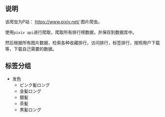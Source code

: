 ## 说明
该爬虫为P站： <https://www.pixiv.net/> 图片爬虫。

使用`pixiv api`进行爬取，爬取所有排行榜数据，并保存到数据库中。

然后根据所有图片数据，检索各种收藏排行，访问排行，标签排行，按照用户下载等，下载自己需要的数据。

## 标签分组

- 发色
  - ピンク髪ロング
  - 金髪ロング
  - 銀髪
  - 茶髪
  - 黒髪ロング
